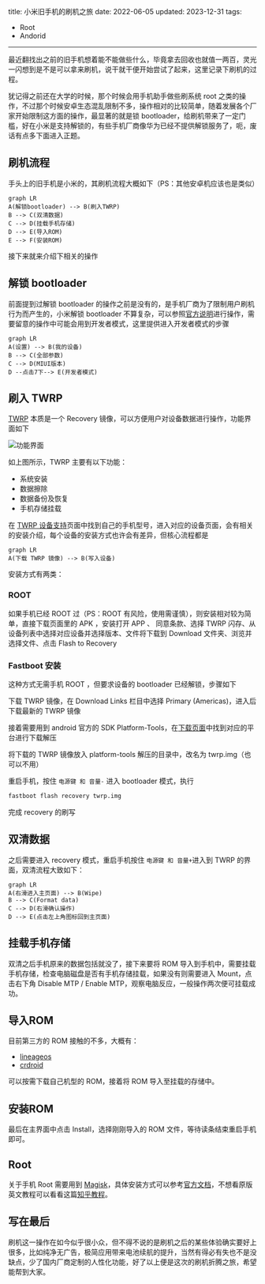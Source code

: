 title: 小米旧手机的刷机之旅
date: 2022-06-05
updated: 2023-12-31
tags:
- Root
- Andorid
---

最近翻找出之前的旧手机想着能不能做些什么，毕竟拿去回收也就值一两百，灵光一闪想到是不是可以拿来刷机，说干就干便开始尝试了起来，这里记录下刷机的过程。

<!--more-->

犹记得之前还在大学的时候，那个时候会用手机助手做些刷系统 root 之类的操作，不过那个时候安卓生态混乱限制不多，操作相对的比较简单，随着发展各个厂家开始限制这方面的操作，最显著的就是锁 bootloader，给刷机带来了一定门槛，好在小米是支持解锁的，有些手机厂商像华为已经不提供解锁服务了，呃，废话有点多下面进入正题。

## 刷机流程

手头上的旧手机是小米的，其刷机流程大概如下（PS：其他安卓机应该也是类似）

```mermaid
graph LR
A(解锁bootloader) --> B(刷入TWRP)
B --> C(双清数据)
C --> D(挂载手机存储)
D --> E(导入ROM)
E --> F(安装ROM)
```

接下来就来介绍下相关的操作

## 解锁 bootloader

前面提到过解锁 bootloader 的操作之前是没有的，是手机厂商为了限制用户刷机行为而产生的，小米解锁 bootloader 不算复杂，可以参照[官方说明](http://www.miui.com/unlock/index.html)进行操作，需要留意的操作中可能会用到开发者模式，这里提供进入开发者模式的步骤

```mermaid
graph LR
A(设置) --> B(我的设备)
B --> C(全部参数)
C --> D(MIUI版本)
D --点击7下--> E(开发者模式)
```

## 刷入 TWRP

[TWRP](https://twrp.me/faq/whatistwrp.html) 本质是一个 Recovery 镜像，可以方便用户对设备数据进行操作，功能界面如下

![功能界面](https://twrp.me/images/home.png)

如上图所示，TWRP 主要有以下功能：

- 系统安装
- 数据擦除
- 数据备份及恢复
- 手机存储挂载

在 [TWRP 设备支持](https://twrp.me/Devices/)页面中找到自己的手机型号，进入对应的设备页面，会有相关的安装介绍，每个设备的安装方式也许会有差异，但核心流程都是

```mermaid
graph LR
A(下载 TWRP 镜像) --> B(写入设备)
```

安装方式有两类：

### ROOT

如果手机已经 ROOT 过（PS：ROOT 有风险，使用需谨慎），则安装相对较为简单，直接下载页面里的 APK ，安装打开 APP 、 同意条款、选择 TWRP 闪存、从设备列表中选择对应设备并选择版本、文件将下载到 Download 文件夹、浏览并选择文件、点击 Flash to Recovery

### Fastboot 安装

这种方式无需手机 ROOT ，但要求设备的 bootloader 已经解锁，步骤如下

下载 TWRP 镜像，在 Download Links 栏目中选择 Primary (Americas)，进入后下载最新的 TWRP 镜像

接着需要用到 android 官方的 SDK Platform-Tools，在[下载页面]((https://developer.android.google.cn/studio/releases/platform-tools))中找到对应的平台进行下载解压

将下载的 TWRP 镜像放入 platform-tools 解压的目录中，改名为 twrp.img（也可以不用）

重启手机，按住 `电源键 和 音量-` 进入 bootloader 模式，执行 

```bash
fastboot flash recovery twrp.img
```

完成 recovery 的刷写

## 双清数据

之后需要进入 recovery 模式，重启手机按住 `电源键 和 音量+`进入到 TWRP 的界面，双清流程大致如下：

```mermaid
graph LR
A(右滑进入主页面) --> B(Wipe)
B --> C(Format data)
C --> D(右滑确认操作)
D --> E(点击左上角图标回到主页面)
```

## 挂载手机存储

双清之后手机原来的数据包括就没了，接下来要将 ROM 导入到手机中，需要挂载手机存储，检查电脑磁盘是否有手机存储挂载，如果没有则需要进入 Mount，点击右下角 Disable MTP / Enable MTP，观察电脑反应，一般操作两次便可挂载成功。

## 导入ROM

目前第三方的 ROM 接触的不多，大概有：

- [lineageos](https://lineageos.org/)
- [crdroid](https://crdroid.net/)

可以按需下载自己机型的 ROM，接着将 ROM 导入至挂载的存储中。

## 安装ROM

最后在主界面中点击 Install，选择刚刚导入的 ROM 文件，等待读条结束重启手机即可。

## Root

关于手机 Root 需要用到 [Magisk](https://github.com/topjohnwu/Magisk)，具体安装方式可以参考[官方文档](https://topjohnwu.github.io/Magisk/install.html)，不想看原版英文教程可以看看这篇[知乎教程](https://zhuanlan.zhihu.com/p/435442206)。

## 写在最后

刷机这一操作在如今似乎很小众，但不得不说的是刷机之后的某些体验确实要好上很多，比如纯净无广告，极简应用带来电池续航的提升，当然有得必有失也不是没缺点，少了国内厂商定制的人性化功能，好了以上便是这次的刷机折腾之旅，希望能帮到大家。